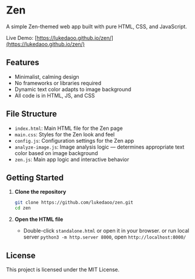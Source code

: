 # Zen

A simple Zen-themed web app built with pure HTML, CSS, and JavaScript.

Live Demo: [https://lukedaoo.github.io/zen/](https://lukedaoo.github.io/zen/)

## Features

- Minimalist, calming design
- No frameworks or libraries required
- Dynamic text color adapts to image background
- All code is in HTML, JS, and CSS

## File Structure

- `index.html`: Main HTML file for the Zen page
- `main.css`: Styles for the Zen look and feel
- `config.js`: Configuration settings for the Zen app
- `analyze-image.js`: Image analysis logic — determines appropriate text color based on image background
- `zen.js`: Main app logic and interactive behavior

## Getting Started

1. **Clone the repository**
   ```sh
   git clone https://github.com/lukedaoo/zen.git
   cd zen
   ```

2. **Open the HTML file**
   - Double-click `standalone.html` or open it in your browser.
   or run local server `python3 -m http.server 8000`, open `http://localhost:8000/`

## License

This project is licensed under the MIT License.

